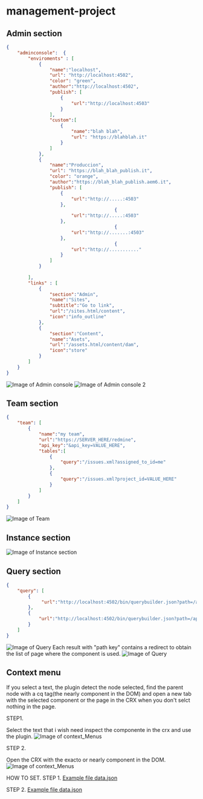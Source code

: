 # management-project

## Admin section
```json
{
    "adminconsole":  {
        "enviroments" : [
            {
                "name":"localhost",
                "url": "http://localhost:4502",
                "color": "green",
                "author":"http://localhost:4502",
                "publish": [
                    {
                        "url":"http://localhost:4503"
                    }
                ],
                "custom":[
                    {
                        "name":"blah blah",
                        "url": "https://blahblah.it"
                    }
                ]
            },
            {
                "name":"Produccion",
                "url": "https://blah_blah_publish.it",
                "color": "orange",
                "author":"https://blah_blah_publish.aem6.it",
                "publish": [
                    {
                        "url":"http://.....:4503"
                    },
                                        {
                        "url":"http://.....:4503"
                    },
                                        {
                        "url":"http://.......:4503"
                    },
                                        {
                        "url":"http://..........."
                    }
                ]
            }
            
        ],
        "links" : [
            {
                "section":"Admin",
                "name":"Sites",
                "subtitle":"Go to link",
                "url":"/sites.html/content",
                "icon":"info_outline"
            },
            {
                "section":"Content",
                "name":"Asets",
                "url":"/assets.html/content/dam",
                "icon":"store"
            }
        ]
    }
}
```
![Image of Admin console](https://github.com/AEM-PROJECTS/management-project/blob/master/documentation/admin.png)
![Image of Admin console 2](https://github.com/AEM-PROJECTS/management-project/blob/master/documentation/admin2.png)

## Team section
```json
{
    "team": [
        {
            "name":"my team",
            "url":"https://SERVER_HERE/redmine",
            "api_key":"&api_key=VALUE_HERE",
            "tables":[
                {
                    "query":"/issues.xml?assigned_to_id=me"
                },
                {
                    "query":"/issues.xml?project_id=VALUE_HERE"
                }
            ]
        }
    ]
}
```   
![Image of Team](https://github.com/AEM-PROJECTS/management-project/blob/master/documentation/team.png)

## Instance section
![Image of Instance section](https://github.com/AEM-PROJECTS/management-project/blob/master/documentation/monitoring.png)


## Query section
```json 
{
    "query": [
        {
             "url":"http://localhost:4502/bin/querybuilder.json?path=/apps&type=cq:Component&p.limit=-1&orderby:path"
        }, 
        {
            "url":"http://localhost:4502/bin/querybuilder.json?path=/apps/PROJECT_HERE/templates&type=cq:Template&p.limit=-1&orderby:path"
        }
    ]
}
```
![Image of Query](https://github.com/AEM-PROJECTS/management-project/blob/master/documentation/query.PNG)
Each result with "path key" contains a redirect to obtain the list of page where the component is used.
![Image of Query](https://github.com/AEM-PROJECTS/management-project/blob/master/documentation/query2.PNG)

## Context menu
If you select a text, the plugin detect the node selected, find the parent node with a cq tag(the nearly component in the DOM) and open a new tab with the selected component or the page in the CRX when you don't selct nothing in the page.


STEP1.

Select the text that i wish need inspect the componente in the crx and use the plugin.
![Image of context_Menus](https://github.com/AEM-PROJECTS/management-project/blob/master/documentation/context_menus_1.png)


STEP 2.

Open the CRX with the exacto or nearly component in the DOM.
![Image of context_Menus](https://github.com/AEM-PROJECTS/management-project/blob/master/documentation/context_menus_2.png)

HOW TO SET.
STEP 1.
[Example file data.json](https://github.com/AEM-PROJECTS/management-project/blob/master/documentation/setting.json)

STEP 2.
[Example file data.json](https://github.com/AEM-PROJECTS/management-project/blob/master/documentation/data.json)


